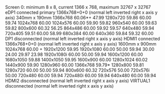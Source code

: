 Screen 0: minimum 8 x 8, current 1366 x 768, maximum 32767 x 32767
eDP1 connected primary 1366x768+0+0 (normal left inverted right x axis y axis) 340mm x 190mm
   1366x768      60.06*+  47.99 
   1280x720      59.86    60.00    59.74
   1024x768      60.00
   1024x576      60.00    59.90    59.82
   960x540       60.00    59.63    59.82
   800x600       60.32    56.25
   864x486       60.00    59.92    59.57
   640x480       59.94
   720x405       59.51    60.00    58.99
   680x384       60.00
   640x360       59.84    59.32    60.00
DP1 disconnected (normal left inverted right x axis y axis)
HDMI1 connected 1366x768+0+0 (normal left inverted right x axis y axis) 1600mm x 900mm
   1024x768      60.00 +
   1920x1200     59.95
   1920x1080     60.00    50.00    59.94    30.00    24.00    29.97    23.98
   1920x1080i    60.00    50.00    59.94
   1600x1200     60.00
   1680x1050     59.88
   1400x1050     59.95
   1600x900      60.00
   1280x1024     60.02
   1440x900      59.90
   1280x960      60.00
   1366x768      59.79*
   1280x800      59.81
   1280x720      60.00    50.00    59.94
   800x600       60.32
   720x576       50.00
   720x576i      50.00
   720x480       60.00    59.94
   720x480i      60.00    59.94
   640x480       60.00    59.94
HDMI2 disconnected (normal left inverted right x axis y axis)
VIRTUAL1 disconnected (normal left inverted right x axis y axis)
